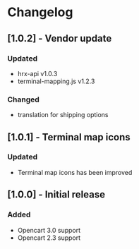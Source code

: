 # Changelog

## [1.0.2] - Vendor update
### Updated
- hrx-api v1.0.3
- terminal-mapping.js v1.2.3

### Changed
- translation for shipping options

## [1.0.1] - Terminal map icons
### Updated
- Terminal map icons has been improved

## [1.0.0] - Initial release
### Added
- Opencart 3.0 support
- Opencart 2.3 support
